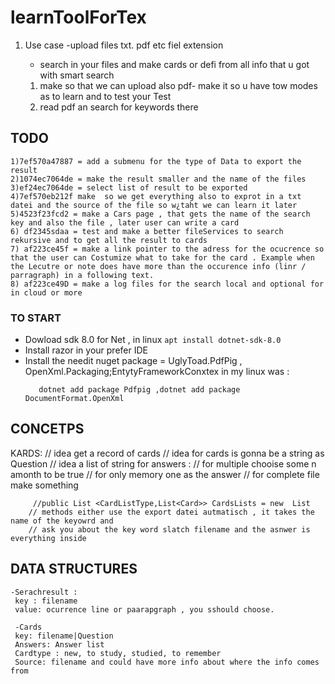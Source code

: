 # learnToolForTex

1) Use case 
    -upload files txt. pdf etc fiel extension 
    - search in your files and make cards or defi from all info that u got with smart search
    
     1) make so that we can upload also pdf- make it so u have tow modes as  to learn and to test your Test 
      2) read pdf an search for keywords there 
     
## TODO
    1)7ef570a47887 = add a submenu for the type of Data to export the result 
    2)1074ec7064de = make the result smaller and the name of the files 
    3)ef24ec7064de = select list of result to be exported 
    4)7ef570eb212f make  so we get everything also to exprot in a txt datei and the source of the file so w¿taht we can learn it later 
    5)4523f23fcd2 = make a Cars page , that gets the name of the search key and also the file , later user can write a card
    6) df2345sdaa = test and make a better fileServices to search rekursive and to get all the result to cards
    7) af223ce45f = make a link pointer to the adress for the ocucrence so that the user can Costumize what to take for the card . Example when the Lecutre or note does have more than the occurence info (linr / parragraph) in a following text. 
    8) af223ce49D = make a log files for the search local and optional for in cloud or more 
### TO START
- Dowload sdk 8.0 for Net  , in linux 
    ```apt install dotnet-sdk-8.0```
- Install razor in your prefer IDE
- Install the needit  nuget package = UglyToad.PdfPig , OpenXml.Packaging;EntytyFrameworkConxtex
in my linux was :
     ``` dotnet add package DocumentFormat.OpenXml 
        dotnet add package Pdfpig ,dotnet add package DocumentFormat.OpenXml 

## CONCETPS 
KARDS: // idea get  a record of cards 
        // idea for cards is gonna be a string as Question 
        // idea a list of string for answers :
        // for multiple chooise   some n amonth to be true 
        // for only  memory one as the answer 
        // for complete file make something 

         //public List <CardListType,List<Card>> CardsLists = new  List 
        // methods either use the export datei autmatisch , it takes the name of the keyowrd and
        // ask you about the key word slatch filename and the asnwer is everything inside 

## DATA STRUCTURES

    -Serachresult : 
     key : filename
     value: ocurrence line or paarapgraph , you sshould choose. 

     -Cards
     key: filename|Question
     Answers: Answer list 
     Cardtype : new, to study, studied, to remember
     Source: filename and could have more info about where the info comes from